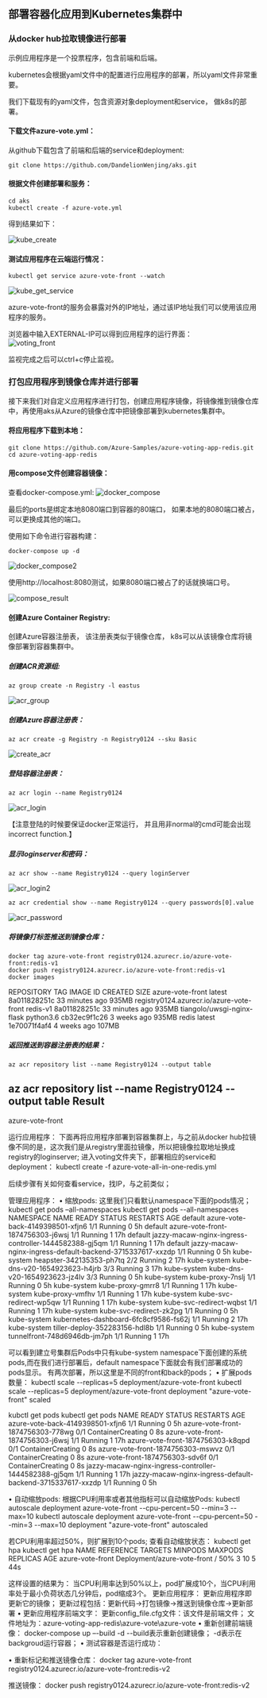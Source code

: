 ## 部署容器化应用到Kubernetes集群中

### 从docker hub拉取镜像进行部署

示例应用程序是一个投票程序，包含前端和后端。  

kubernetes会根据yaml文件中的配置进行应用程序的部署，所以yaml文件非常重要。  

我们下载现有的yaml文件，包含资源对象deployment和service， 做k8s的部署。  

#### 下载文件azure-vote.yml：  

从github下载包含了前端和后端的service和deployment:  

```
git clone https://github.com/DandelionWenjing/aks.git
```

#### 根据文件创建部署和服务： 

```
cd aks
kubectl create -f azure-vote.yml
```
得到结果如下：

![kube_create](image/kube_create.png)

#### 测试应用程序在云端运行情况：  

```
kubectl get service azure-vote-front --watch
```
![kube_get_service](image/kube_get_service.png)  

azure-vote-front的服务会暴露对外的IP地址，通过该IP地址我们可以使用该应用程序的服务。  

浏览器中输入EXTERNAL-IP可以得到应用程序的运行界面：  
![voting_front](image/voting_front.png) 
 
监视完成之后可以ctrl+c停止监视。  


### 打包应用程序到镜像仓库并进行部署

接下来我们对自定义应用程序进行打包，创建应用程序镜像，将镜像推到镜像仓库中，再使用aks从Azure的镜像仓库中把镜像部署到kubernetes集群中。  

#### 将应用程序下载到本地：

```
git clone https://github.com/Azure-Samples/azure-voting-app-redis.git
cd azure-voting-app-redis
```

#### 用compose文件创建容器镜像：

查看docker-compose.yml:
![docker_compose](image/docker_compose.png)  

最后的ports是绑定本地8080端口到容器的80端口， 如果本地的8080端口被占，可以更换成其他的端口。  

使用如下命令进行容器构建：
```
docker-compose up -d
```
![docker_compose2](image/docker_compose2.png) 

使用http://localhost:8080测试，如果8080端口被占了的话就换端口号。  

![compose_result](image/docker_compose2.png) 

#### 创建Azure Container Registry:

创建Azure容器注册表， 该注册表类似于镜像仓库， k8s可以从该镜像仓库将镜像部署到容器集群中。  

##### 创建ACR资源组:  
```
az group create -n Registry -l eastus
```

![acr_group](image/acr_group.png)  

##### 创建Azure容器注册表：  
```
az acr create -g Registry -n Registry0124 --sku Basic
```
![create_acr](image/create_acr.png) 

##### 登陆容器注册表：  
```
az acr login --name Registry0124
```
![acr_login](image/acr_login.png) 

【注意登陆的时候要保证docker正常运行， 并且用非normal的cmd可能会出现incorrect function.】  

##### 显示loginserver和密码：  
```
az acr show --name Registry0124 --query loginServer
```
![acr_login2](image/acr_login2.png) 

```
az acr credential show --name Registry0124 --query passwords[0].value
```
![acr_password](image/acr_password.png) 

##### 将镜像打标签推送到镜像仓库：
```
docker tag azure-vote-front registry0124.azurecr.io/azure-vote-front:redis-v1
docker push registry0124.azurecr.io/azure-vote-front:redis-v1
docker images
```

REPOSITORY                                 TAG                 IMAGE ID            CREATED             SIZE
azure-vote-front                           latest              8a011828251c        33 minutes ago      935MB
registry0124.azurecr.io/azure-vote-front   redis-v1            8a011828251c        33 minutes ago      935MB
tiangolo/uwsgi-nginx-flask                 python3.6           cb32ec9f1c26        3 weeks ago         935MB
redis                                      latest              1e70071f4af4        4 weeks ago         107MB

##### 返回推送到容器注册表的结果：
```
az acr repository list --name Registry0124 --output table
```
az acr repository list --name Registry0124 --output table
Result
----------------
azure-vote-front

运行应用程序：
下面再将应用程序部署到容器集群上，与之前从docker hub拉镜像不同的是，这次我们是从registry里面拉镜像，所以把镜像拉取地址换成registry的loginserver;
进入voting文件夹下，部署相应的service和deployment：
kubectl create -f azure-vote-all-in-one-redis.yml
 
后续步骤有关如何查看service，找IP，与之前类似；


管理应用程序：
•	缩放pods:
这里我们只看默认namespace下面的pods情况；
kubectl get pods –all-namespaces
kubectl get pods --all-namespaces
NAMESPACE     NAME                                                         READY     STATUS    RESTARTS   AGE
default       azure-vote-back-4149398501-xfjn6                             1/1       Running   0          5h
default       azure-vote-front-1874756303-j6wsj                            1/1       Running   1          17h
default       jazzy-macaw-nginx-ingress-controller-1444582388-gj5qm        1/1       Running   1          17h
default       jazzy-macaw-nginx-ingress-default-backend-3715337617-xxzdp   1/1       Running   0          5h
kube-system   heapster-342135353-ph7tq                                     2/2       Running   2          17h
kube-system   kube-dns-v20-1654923623-h4jrb                                3/3       Running   3          17h
kube-system   kube-dns-v20-1654923623-jz4lv                                3/3       Running   0          5h
kube-system   kube-proxy-7nslj                                             1/1       Running   0          5h
kube-system   kube-proxy-gmrr8                                             1/1       Running   1          17h
kube-system   kube-proxy-vmfhv                                             1/1       Running   1          17h
kube-system   kube-svc-redirect-wp5qw                                      1/1       Running   1          17h
kube-system   kube-svc-redirect-wqbst                                      1/1       Running   1          17h
kube-system   kube-svc-redirect-zk2pg                                      1/1       Running   0          5h
kube-system   kubernetes-dashboard-6fc8cf9586-fs62j                        1/1       Running   2          17h
kube-system   tiller-deploy-352283156-hdl8b                                1/1       Running   0          5h
kube-system   tunnelfront-748d6946db-jm7ph                                 1/1       Running   1          17h

可以看到建立号集群后Pods中只有kube-system namespace下面创建的系统pods,而在我们进行部署后，default namespace下面就会有我们部署成功的pods显示。
有两次部署，所以这里是不同的front和back的pods；
•	扩展pods数量：
kubectl scale --replicas=5 deployment/azure-vote-front
kubectl scale --replicas=5 deployment/azure-vote-front
deployment "azure-vote-front" scaled

kubctl get pods
kubectl get pods
NAME                                                         READY     STATUS              RESTARTS   AGE
azure-vote-back-4149398501-xfjn6                             1/1       Running             0          5h
azure-vote-front-1874756303-778wg                            0/1       ContainerCreating   0          8s
azure-vote-front-1874756303-j6wsj                            1/1       Running             1          17h
azure-vote-front-1874756303-k8qpd                            0/1       ContainerCreating   0          8s
azure-vote-front-1874756303-mswvz                            0/1       ContainerCreating   0          8s
azure-vote-front-1874756303-sdv6f                            0/1       ContainerCreating   0          8s
jazzy-macaw-nginx-ingress-controller-1444582388-gj5qm        1/1       Running             1          17h
jazzy-macaw-nginx-ingress-default-backend-3715337617-xxzdp   1/1       Running             0          5h

•	自动缩放pods:
根据CPU利用率或者其他指标可以自动缩放Pods:
kubectl autoscale deployment azure-vote-front --cpu-percent=50 --min=3 --max=10
kubectl autoscale deployment azure-vote-front --cpu-percent=50 --min=3 --max=10
deployment "azure-vote-front" autoscaled

若CPU利用率超过50%，则扩展到10个pods;
查看自动缩放状态：
kubectl get hpa
kubectl get hpa
NAME               REFERENCE                     TARGETS           MINPODS   MAXPODS   REPLICAS   AGE
azure-vote-front   Deployment/azure-vote-front   <unknown> / 50%   3         10        5          44s

这样设置的结果为：
当CPU利用率达到50%以上，pod扩展成10个，当CPU利用率处于最小负荷状态几分钟后，pod缩成3个。
更新应用程序：
更新应用程序即更新它的镜像；
更新过程包括：更新代码->打包镜像->推送到镜像仓库->更新部署
•	更新应用程序前端文字：
更新config_file.cfg文件：该文件是前端文件；
文件地址为：azure-voting-app-redis\azure-vote\azure-vote
•	重新创建前端镜像：
docker-compose up –-build -d
--build表示重新创建镜像；
-d表示在backgroud运行容器；
•	测试容器是否运行成功：
 

•	重新标记和推送镜像仓库：
docker tag azure-vote-front registry0124.azurecr.io/azure-vote-front:redis-v2
 
推送镜像：
docker push registry0124.azurecr.io/azure-vote-front:redis-v2




